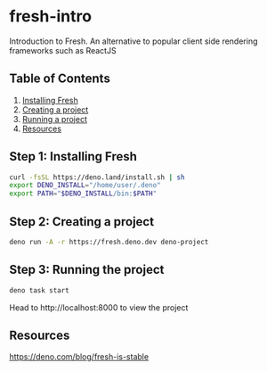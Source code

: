 # fresh-intro
Introduction to Fresh. An alternative to popular client side rendering frameworks such as ReactJS

## Table of Contents
1. [Installing Fresh](#step-1-installing-fresh)
2. [Creating a project](#step-2-creating-a-project)
3. [Running a project](#step-3-running-the-project)
3. [Resources](#resources)

## Step 1: Installing Fresh
```sh 
curl -fsSL https://deno.land/install.sh | sh
export DENO_INSTALL="/home/user/.deno"
export PATH="$DENO_INSTALL/bin:$PATH"
```

## Step 2: Creating a project 
```sh 
deno run -A -r https://fresh.deno.dev deno-project
```

## Step 3: Running the project 
```sh
deno task start
```
Head to http://localhost:8000 to view the project

## Resources
https://deno.com/blog/fresh-is-stable
